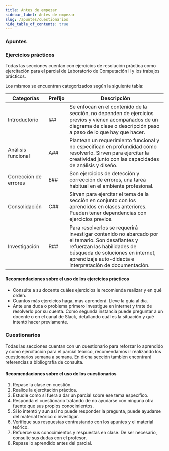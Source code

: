 ```yaml
---
title: Antes de empezar
sidebar_label: Antes de empezar
slug: /apuntes/cuestionarios
hide_table_of_contents: true
---
```


### Apuntes


### Ejercicios prácticos
Todas las secciones cuentan con ejercicios de resolución práctica como ejercitación para el parcial de Laboratorio de Computación II y los trabajos prácticos. 

Los mismos se encuentran categorizados según la siguiente tabla:

| Categorías               | Prefijo       | Descripción                                                                                                                                                                 |
| ------------------------ | ------------- | --------------------------------------------------------------------------------------------------------------------------------------------------------------------------- |
| Introductorio            | I##           | Se enfocan en el contenido de la sección, no dependen de ejercicios previos y vienen acompañados de un diagrama de clase o descripción paso a paso de lo que hay que hacer. |
| Análisis funcional       | A##           | Plantean un requerimiento funcional y no especifican en profundidad cómo resolverlo. Sirven para ejercitar la creatividad junto con las capacidades de análisis y diseño.   |
| Corrección de errores    | E##           | Son ejercicios de detección y corrección de errores, una tarea habitual en el ambiente profesional.                                                                         |
| Consolidación            | C##           | Sirven para ejercitar el tema de la sección en conjunto con los aprendidos en clases anteriores. Pueden tener dependencias con ejercicios previos.                          |
| Investigación            | R##           | Para resolverlos se requerirá investigar contenido no abarcado por el temario. Son desafiantes y refuerzan las habilidades de búsqueda de soluciones en internet, aprendizaje auto-didacta e interpretación de documentación. |

#### Recomendaciones sobre el uso de los ejercicios prácticos
+ Consulte a su docente cuáles ejercicios le recomienda realizar y en qué orden.
+ Cuantos más ejercicios haga, más aprenderá. Lleve la guía al día. 
+ Ante una duda o problema primero investigue en internet y trate de resolverlo por su cuenta. Como segunda instancia puede preguntar a un docente o en el canal de Slack, detallando cuál es la situación y qué intentó hacer previamente. 

### Cuestionarios
Todas las secciones cuentan con un cuestionario para reforzar lo aprendido y como ejercitación para el parcial teórico, recomendamos ir realizando los cuestionarios semana a semana. En dicha sección también encontrará referencias a bibliografía de consulta. 

#### Recomendaciones sobre el uso de los cuestionarios
1. Repase la clase en cuestión.
2. Realice la ejercitación práctica.
3. Estudie como si fuera a dar un parcial sobre ese tema específico.
4. Responda el cuestionario tratando de no ayudarse con ninguna otra fuente que sus propios
conocimientos.
5. Si lo intentó y aun así no puede responder la pregunta, puede ayudarse del material teórico o
investigar.
6. Verifique sus respuestas contrastando con los apuntes y el material teórico.
7. Refuerce sus conocimientos y respuestas en clase. De ser necesario, consulte sus dudas con el profesor.
8. Repase lo aprendido antes del parcial.